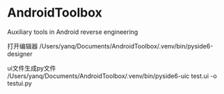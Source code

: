 # AndroidToolbox
Auxiliary tools in Android reverse engineering

打开编辑器
 /Users/yanq/Documents/AndroidToolbox/.venv/bin/pyside6-designer

ui文件生成py文件
/Users/yanq/Documents/AndroidToolbox/.venv/bin/pyside6-uic test.ui -o testui.py
